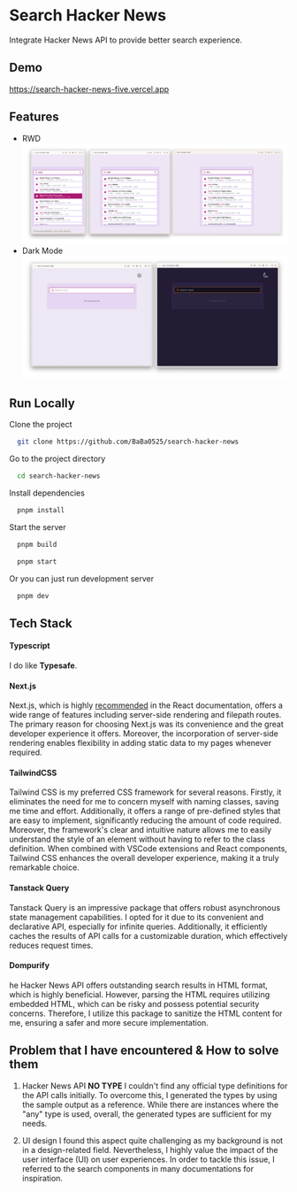 # Search Hacker News

Integrate Hacker News API to provide better search experience.

## Demo

https://search-hacker-news-five.vercel.app

## Features

- RWD
  ![RWD](/README/RWD.png)
- Dark Mode
  ![Dark Mode](/README/dark-mode.png)

## Run Locally

Clone the project

```bash
  git clone https://github.com/BaBa0525/search-hacker-news
```

Go to the project directory

```bash
  cd search-hacker-news
```

Install dependencies

```bash
  pnpm install
```

Start the server

```bash
  pnpm build
```

```bash
  pnpm start
```

Or you can just run development server

```bash
  pnpm dev
```

## Tech Stack

#### Typescript

I do like **Typesafe**.

#### Next.js

Next.js, which is highly [recommended]("https://react.dev/learn/start-a-new-react-project") in the React documentation, offers a wide range of features including server-side rendering and filepath routes. The primary reason for choosing Next.js was its convenience and the great developer experience it offers. Moreover, the incorporation of server-side rendering enables flexibility in adding static data to my pages whenever required.

#### TailwindCSS

Tailwind CSS is my preferred CSS framework for several reasons. Firstly, it eliminates the need for me to concern myself with naming classes, saving me time and effort. Additionally, it offers a range of pre-defined styles that are easy to implement, significantly reducing the amount of code required. Moreover, the framework's clear and intuitive nature allows me to easily understand the style of an element without having to refer to the class definition. When combined with VSCode extensions and React components, Tailwind CSS enhances the overall developer experience, making it a truly remarkable choice.

#### Tanstack Query

Tanstack Query is an impressive package that offers robust asynchronous state management capabilities. I opted for it due to its convenient and declarative API, especially for infinite queries. Additionally, it efficiently caches the results of API calls for a customizable duration, which effectively reduces request times.

#### Dompurify

he Hacker News API offers outstanding search results in HTML format, which is highly beneficial. However, parsing the HTML requires utilizing embedded HTML, which can be risky and possess potential security concerns. Therefore, I utilize this package to sanitize the HTML content for me, ensuring a safer and more secure implementation.

## Problem that I have encountered & How to solve them

1. Hacker News API **NO TYPE**
   I couldn't find any official type definitions for the API calls initially. To overcome this, I generated the types by using the sample output as a reference. While there are instances where the "any" type is used, overall, the generated types are sufficient for my needs.

2. UI design
   I found this aspect quite challenging as my background is not in a design-related field. Nevertheless, I highly value the impact of the user interface (UI) on user experiences. In order to tackle this issue, I referred to the search components in many documentations for inspiration.
